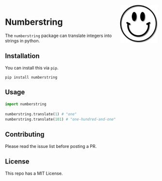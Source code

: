 <img src="happyface.jpeg" width=125 height=125 align="right">

# Numberstring

The `numberstring` package can translate integers into strings in python.


## Installation

You can install this via `pip`.

```
pip install numberstring
```

## Usage

```python
import numberstring

numberstring.translate(1) # "one"
numberstring.translate(101) # "one-hundred-and-one"
```


## Contributing

Please read the issue list before posting a PR.

## License

This repo has a MIT License.

